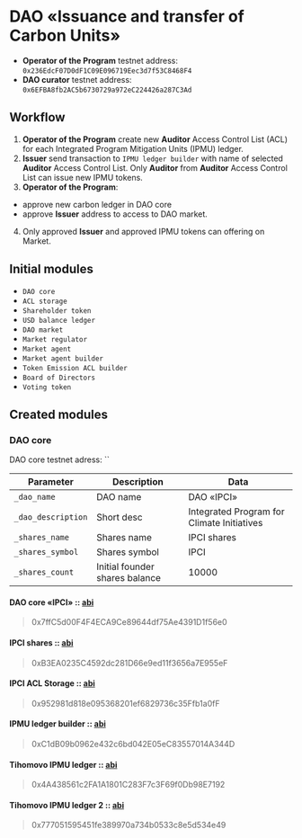 # DAO «Issuance and transfer of Carbon Units»

- **Operator of the Program** testnet address: `0x236EdcF07D0dF1C09E096719Eec3d7f53C8468F4`
- **DAO curator** testnet address: `0x6EFBA8fb2AC5b6730729a972eC224426a287C3Ad`

## Workflow
1. **Operator of the Program** create new **Auditor** Access Control List (ACL) for each Integrated Program Mitigation Units (IPMU) ledger.
2. **Issuer** send transaction to `IPMU ledger builder` with name of selected **Auditor** Access Control List. Only **Auditor** from **Auditor** Access Control List can issue new IPMU tokens.
3. **Operator of the Program**:
  - approve new carbon ledger in DAO core  
  - approve **Issuer** address to access to DAO market.
4. Only approved  **Issuer** and approved IPMU tokens can offering on Market.

## Initial modules
- `DAO core`
- `ACL storage`
- `Shareholder token`
- `USD balance ledger`
- `DAO market`
- `Market regulator`
- `Market agent`
- `Market agent builder`
- `Token Emission ACL builder`
- `Board of Directors`
- `Voting token`

## Created modules

### DAO core
DAO core testnet adress: ``

Parameter | Description | Data
---------|----------|-------
`_dao_name` | DAO name | DAO «IPCI»
`_dao_description` | Short desc| Integrated Program for Climate Initiatives
`_shares_name` | Shares name | IPCI shares
`_shares_symbol` | Shares symbol | IPCI
`_shares_count` | Initial founder shares balance | 10000




#### DAO core «IPCI» :: [abi](https://raw.githubusercontent.com/airalab/core/master/abi/modules/Core.json)
> 0x7ffC5d00F4F4ECA9Ce89644df75Ae4391D1f56e0

#### IPCI shares :: [abi](https://raw.githubusercontent.com/airalab/core/master/abi/modules/TokenEmission.json)
> 0xB3EA0235C4592dc281D66e9ed11f3656a7E955eF

#### IPCI ACL Storage :: [abi](https://raw.githubusercontent.com/airalab/core/master/abi/modules/ACLStorage.json)
> 0x952981d818e095368201ef6829736c35Ffb1a0fF

#### IPMU ledger builder :: [abi](https://raw.githubusercontent.com/airalab/core/develop/abi/builder/BuilderTokenEmissionACL.json)
> 0xC1dB09b0962e432c6bd042E05eC83557014A344D

#### Tihomovo IPMU ledger :: [abi](https://raw.githubusercontent.com/airalab/core/master/abi/modules/TokenEmissionACL.json)
> 0x4A438561c2FA1A1801C283F7c3F69f0Db98E7192

#### Tihomovo IPMU ledger 2 :: [abi](https://raw.githubusercontent.com/airalab/core/master/abi/modules/TokenEmissionACL.json)
> 0x777051595451fe389970a734b0533c8e5d534e49



